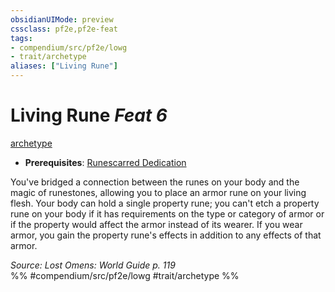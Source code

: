 ```yaml
---
obsidianUIMode: preview
cssclass: pf2e,pf2e-feat
tags:
- compendium/src/pf2e/lowg
- trait/archetype
aliases: ["Living Rune"]
---
```

# Living Rune  *Feat 6*  
[archetype](/rules/traits/archetype.md)  

- **Prerequisites**: [Runescarred Dedication](/compendium/feats/runescarred-dedication-lowg.md)

You've bridged a connection between the runes on your body and the magic of runestones, allowing you to place an armor rune on your living flesh. Your body can hold a single property rune; you can't etch a property rune on your body if it has requirements on the type or category of armor or if the property would affect the armor instead of its wearer. If you wear armor, you gain the property rune's effects in addition to any effects of that armor.

*Source: Lost Omens: World Guide p. 119*  
%% #compendium/src/pf2e/lowg #trait/archetype %%